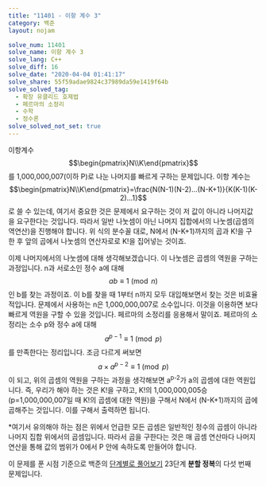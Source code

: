 ```yaml
---
title: "11401 - 이항 계수 3"
category: 백준
layout: nojam

solve_num: 11401
solve_name: 이항 계수 3
solve_lang: C++
solve_diff: 16
solve_date: "2020-04-04 01:41:17"
solve_share: 55f59adae9824c37989da59e1419f64b
solve_solved_tag:
  - 확장 유클리드 호제법
  - 페르마의 소정리
  - 수학
  - 정수론
solve_solved_not_set: true
---
```


이항계수 $$\begin{pmatrix}N\\K\end{pmatrix}$$를 1,000,000,007(이하 P)로 나눈 나머지를 빠르게 구하는 문제입니다. 이항 계수는 $$\begin{pmatrix}N\\K\end{pmatrix}=\frac{N(N-1)(N-2)...(N-K+1)}{K(K-1)(K-2)...1}$$로 쓸 수 있는데, 여기서 중요한 것은 문제에서 요구하는 것이 저 값이 아니라 나머지값을 요구한다는 것입니다. 따라서 일반 나눗셈이 아닌 나머지 집합에서의 나눗셈(곱셈의 역연산)을 진행해야 합니다. 위 식의 분수꼴 대로, N에서 (N-K+1)까지의 곱과 K!을 구한 후 앞의 곱에서 나눗셈의 연산자로로 K!을 집어넣는 것이죠.

이제 나머지에서의 나눗셈에 대해 생각해보겠습니다. 이 나눗셈은 곱셈의 역원을 구하는 과정입니다. n과 서로소인 정수 a에 대해 $$ab\equiv 1\pmod{n}$$인 b를 찾는 과정이죠. 이 b를 찾을 때 1부터 n까지 모두 대입해보면서 찾는 것은 비효율적입니다. 문제에서 사용하는 n은 1,000,000,007로 소수입니다. 이것을 이용하면 보다 빠르게 역원을 구할 수 있을 것입니다. 페르마의 소정리를 응용해서 말이죠. 페르마의 소정리는 소수 p와 정수 a에 대해 $$a^{p-1}\equiv 1\pmod{p}$$를 만족한다는 정리입니다. 조금 다르게 써보면 $$a\times a^{p-2}\equiv 1\pmod{p}$$이 되고, 위의 곱셈의 역원을 구하는 과정을 생각해보면 a<sup>p-2</sup>가 a의 곱셈에 대한 역원입니다. 즉, 우리가 해야 하는 것은 K!을 구하고, K!의 1,000,000,005승(p=1,000,000,007일 때 K!의 곱셈에 대한 역원)을 구해서 N에서 (N-K+1)까지의 곱에 곱해주는 것입니다. 이를 구해서 출력하면 됩니다.

*여기서 유의해야 하는 점은 위에서 언급한 모든 곱셈은 일반적인 정수의 곱셈이 아니라 나머지 집합 위에서의 곱셈입니다. 따라서 곱을 구한다는 것은 매 곱셈 연산마다 나머지 연산을 통해 값의 범위가 0에서 P 안에 속하도록 만들어야 합니다.

이 문제를 푼 시점 기준으로 백준의 [단계별로 풀어보기](http://noj.am/p/s) 23단계 **분할 정복**의 다섯 번째 문제입니다.
